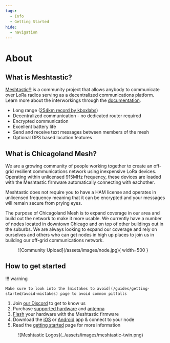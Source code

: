 ```yaml
---
tags:
  - Info
  - Getting Started
hide:
  - navigation
---
```


# About

## What is Meshtastic?

[Meshtastic®](https://meshtastic.org) is a community project that allows 
anybody to communicate over LoRa radios serving as a decentralized 
communications platform. Learn more about the interworkings through the
[documentation](https://meshtastic.org/docs/overview).

- Long range ([254km record by kboxlabs](https://meshtastic.org/docs/overview/range-tests/#current-ground-record-254km))
- Decentralized communication - no dedicated router required
- Encrypted communication
- Excellent battery life
- Send and receive text messages between members of the mesh
- Optional GPS based location features

## What is Chicagoland Mesh?

We are a growing community of people working together to create an off-grid resilient communications network using inexpensive LoRa devices. Operating within unlicensed 915MHz frequency, these devices are loaded with the Meshtastic firmware automatically connecting with eachother. 

Meshtastic does not require you to have a HAM license and operates in unlicensed frequency meaning that it can be encrypted and your messages will remain secure from prying eyes.

The purpose of Chicagoland Mesh is to expand coverage in our area and build out the network to make it more usable. We currently have a number of nodes located in downtown Chicago and on top of other buildings out in the suburbs. We are always looking to expand our coverage and rely on ourselves and others who can get nodes in high up places to join us in building our off-grid communications network.

<figure markdown="span">
  ![Community Upload](/assets/images/node.jpg){ width=500 }
  <figcaption></figcaption>
</figure>

## How to get started

!!! warning

    Make sure to look into the [mistakes to avoid](/guides/getting-started/avoid-mistakes) page to avoid common pitfalls

1. Join [our Discord](https://chicagolandmesh.org/discord) to get to know us
2. Purchase [supported hardware](https://meshtastic.org/docs/hardware/devices) and [antenna](https://meshtastic.org/docs/hardware/antennas)
3. [Flash](https://flasher.meshtastic.org) your hardware with the Meshtastic firmware
4. Download the [iOS](https://apps.apple.com/us/app/meshtastic/id1586432531) or [Android](https://play.google.com/store/apps/details?id=com.geeksville.mesh) app & connect to your node
5. Read the [getting started](https://chicagolandmesh.org/guides/getting-started) page for more information

<figure markdown="span">
  ![Meshtastic Logos](../assets/images/meshtastic-twin.png)
  <figcaption></figcaption>
</figure>